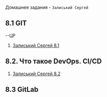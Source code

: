 Домашнее задания - `Залиський Сергей` 



## 8.1 GIT
--ЦР
1. [Залиський Сергей 8.1](https://github.com/zitrax1/8-01-WH/blob/main/8-01-WH.md)


## 8.2. Что такое DevOps. СI/СD

1. [Залиський Сергей 8.2](https://github.com/zitrax1/8-01-WH/blob/main/8-02-WH.md)



## 8.3 GitLab










